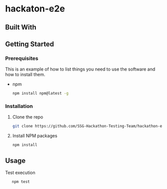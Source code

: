# hackaton-e2e

## Built With
## Getting Started
### Prerequisites

This is an example of how to list things you need to use the software and how to install them.
* npm
  ```sh
  npm install npm@latest -g
  ```

### Installation

1. Clone the repo
   ```sh
   git clone https://github.com/SSG-Hackathon-Testing-Team/hackathon-e2e.git
   ```
2. Install NPM packages
   ```sh
   npm install
   ```


## Usage

Test execution
```sh
   npm test
   ```
